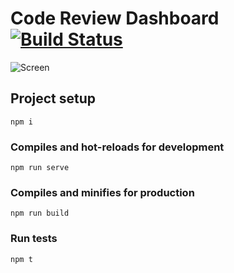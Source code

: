 # Code Review Dashboard [![Build Status](https://travis-ci.org/ksevelyar/code-review.svg?branch=master)](https://travis-ci.org/ksevelyar/code-review)
![Screen](https://i.imgur.com/YVsE8is.png)

## Project setup
```
npm i
```

### Compiles and hot-reloads for development
```
npm run serve
```

### Compiles and minifies for production
```
npm run build
```

### Run tests
```
npm t
```
